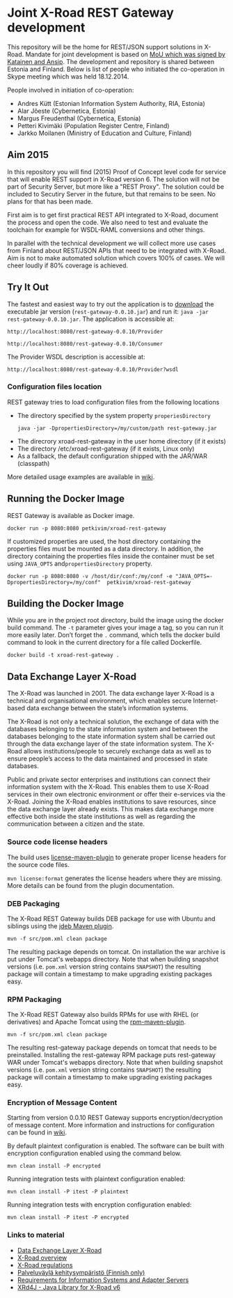 # Joint X-Road REST Gateway development

This repository will be the home for REST/JSON support solutions in X-Road. Mandate for joint development is based on [MoU which was signed by Katainen and Ansip](https://github.com/educloudalliance/xroad-rest-gateway/blob/master/MoU-Ansip-Katainen.md). The development and repository is shared between Estonia and Finland. Below is list of people who initiated the co-operation in Skype meeting which was held 18.12.2014.

People involved in initiation of co-operation:
* Andres Kütt (Estonian Information System Authority, RIA, Estonia)
* Alar Jõeste (Cybernetica, Estonia)
* Margus Freudenthal (Cybernetica, Estonia)
* Petteri Kivimäki (Population Register Centre, Finland)
* Jarkko Moilanen (Ministry of Education and Culture, Finland)

## Aim 2015
In this repository you will find (2015) Proof of Concept level code for service that will enable REST support in X-Road version 6. The solution will not be part of Security Server, but more like a "REST Proxy". The solution could be included to Secutiry Server in the future, but that remains to be seen. No plans for that has been made.

First aim is to get first practical REST API integrated to X-Road, document the process and open the code. We also need to test and evaluate the toolchain for example for WSDL-RAML conversions and other things.

In parallel with the technical development we will collect more use cases from Finland about REST/JSON APIs that need to be integrated with X-Road. Aim is not to make automated solution which covers 100% of cases. We will cheer loudly if 80% coverage is achieved.

## Try It Out

The fastest and easiest way to try out the application is to [download](https://github.com/educloudalliance/xroad-rest-gateway/releases/download/v0.0.10/rest-gateway-0.0.10.jar) the executable jar version (```rest-gateway-0.0.10.jar```) and run it: ```java -jar rest-gateway-0.0.10.jar```. The application is accessible at:

```
http://localhost:8080/rest-gateway-0.0.10/Provider

http://localhost:8080/rest-gateway-0.0.10/Consumer
```

The Provider WSDL description is accessible at:

```
http://localhost:8080/rest-gateway-0.0.10/Provider?wsdl
```

### Configuration files location

REST gateway tries to load configuration files from the following locations

* The directory specified by the system property ```properiesDirectory```
    ```
    java -jar -DpropertiesDirectory=/my/custom/path rest-gateway.jar
    ```
* The direcrory xroad-rest-gateway in the user home directory (if it exists)
* The directory /etc/xroad-rest-gateway (if it exists, Linux only)
* As a fallback, the default configuration shipped with the JAR/WAR (classpath)

More detailed usage examples are available in [wiki](https://github.com/educloudalliance/xroad-rest-gateway/wiki/REST-Gateway-0.0.10#usage).

## Running the Docker Image

REST Gateway is available as Docker image.

```
docker run -p 8080:8080 petkivim/xroad-rest-gateway
```

If customized properties are used, the host directory containing the properties files must be mounted as a data directory. In addition, the directory containing the properties files inside the container must be set using ```JAVA_OPTS``` and```propertiesDirectory``` property.

```
docker run -p 8080:8080 -v /host/dir/conf:/my/conf -e "JAVA_OPTS=-DpropertiesDirectory=/my/conf"  petkivim/xroad-rest-gateway
```

## Building the Docker Image

While you are in the project root directory, build the image using the docker build command. The ```-t``` parameter gives your image a tag, so you can run it more easily later. Don’t forget the ```.``` command, which tells the docker build command to look in the current directory for a file called Dockerfile.

```
docker build -t xroad-rest-gateway .
```

## Data Exchange Layer X-Road

The X-Road was launched in 2001. The data exchange layer X-Road is a technical and organisational environment, which enables secure Internet-based data exchange between the state’s information systems.

The X-Road is not only a technical solution, the exchange of data with the databases belonging to the state information system and between the databases belonging to the state information system shall be carried out through the data exchange layer of the state information system. The X-Road allows institutions/people to securely exchange data as well as to ensure people’s access to the data maintained and processed in state databases.

Public and private sector enterprises and institutions can connect their information system with the X-Road. This enables them to use X-Road services in their own electronic environment or offer their e-services via the X-Road. Joining the X-Road enables institutions to save resources, since the data exchange layer already exists. This makes data exchange more effective both inside the state institutions as well as regarding the communication between a citizen and the state.

### Source code license headers

The build uses [license-maven-plugin](https://github.com/mycila/license-maven-plugin) to generate proper license headers for the source code files.

`mvn license:format` generates the license headers where they are missing. More details can be found from the plugin documentation.

### DEB Packaging

The X-Road REST Gateway builds DEB package for use with Ubuntu and siblings using the [jdeb Maven plugin](https://github.com/tcurdt/jdeb).

`mvn -f src/pom.xml clean package`

The resulting package depends on tomcat. On installation the war archive is put under Tomcat's webapps directory. Note that when building snapshot versions (i.e. `pom.xml` version string contains `SNAPSHOT`) the resulting package will contain a timestamp to make upgrading existing packages easy.

### RPM Packaging

The X-Road REST Gateway also builds RPMs for use with RHEL (or derivatives) and Apache Tomcat using the [rpm-maven-plugin](https://github.com/mojohaus/rpm-maven-plugin).

```mvn -f src/pom.xml clean package```

The resulting rest-gateway package depends on tomcat that needs to be preinstalled. Installing the rest-gateway RPM package puts rest-gateway WAR under Tomcat's webapps directory. Note that when building snapshot versions (i.e. `pom.xml` version string contains `SNAPSHOT`) the resulting package will contain a timestamp to make upgrading existing packages easy.

### Encryption of Message Content

Starting from version 0.0.10 REST Gateway supports encryption/decryption of message content. More information and instructions for configuration can be found in [wiki](https://github.com/educloudalliance/xroad-rest-gateway/wiki/Encryption).

By default plaintext configuration is enabled. The software can be built with encryption configuration enabled using the command below.

```mvn clean install -P encrypted```

Running integration tests with plaintext configuration enabled:

```mvn clean install -P itest -P plaintext```

Running integration tests with encryption configuration enabled:

```mvn clean install -P itest -P encrypted```

### Links to material

* [Data Exchange Layer X-Road](https://www.ria.ee/x-road/)
* [X-Road overview ](https://speakerdeck.com/educloudalliance/x-road-overview)
* [X-Road regulations](https://speakerdeck.com/educloudalliance/x-road-regulations)
* [Palveluväylä kehitysympäristö (Finnish only)](http://palveluvayla.fi)
* [Requirements for Information Systems and Adapter
Servers](http://x-road.ee/docs/eng/x-road_service_protocol.pdf)
* [XRd4J - Java Library for X-Road v6](https://github.com/petkivim/xrd4j)
